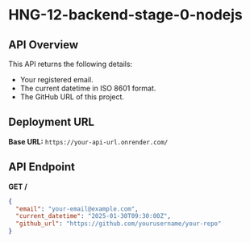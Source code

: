 # HNG-12-backend-stage-0-nodejs

## API Overview
This API returns the following details:
- Your registered email.
- The current datetime in ISO 8601 format.
- The GitHub URL of this project.

## Deployment URL
**Base URL:** `https://your-api-url.onrender.com/`

## API Endpoint
**GET /**
```json
{
  "email": "your-email@example.com",
  "current_datetime": "2025-01-30T09:30:00Z",
  "github_url": "https://github.com/yourusername/your-repo"
}
